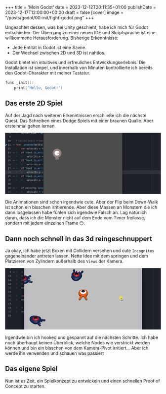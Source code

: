 +++
title = 'Moin Godot'
date = 2023-12-12T20:11:35+01:00
publishDate = 2023-12-17T12:00:00+00:00
draft = false
[cover]
image = "/posts/godot/00-init/fight-godot.png"
+++

Ungeachtet dessen, was bei Unity geschieht, habe ich mich für Godot entschieden. Der Übergang zu einer neuen IDE und Skriptsprache ist eine willkommene Herausforderung. Bisherige Erkenntnisse:

- Jede Entität in Godot ist eine Szene.
- Der Wechsel zwischen 2D und 3D ist nahtlos.

Godot bietet ein intuitives und erfreuliches Entwicklungserlebnis. Die Installation ist simpel, und innerhalb von Minuten kontrollierte ich bereits den Godot-Charakter mit meiner Tastatur.

```c
func _init():
    print("Hello, Godot!")
```

## Das erste 2D Spiel

Auf der Jagd nach weiteren Erkenntnissen erschließe ich die nächste Quest. Das Schreiben eines Dodge Spiels mit einer braunen Qualle. Aber ersteinmal gehen lernen.

![walk](/posts/godot/00-init/walk.gif)

Die Animationen sind schon irgendwie cute. Aber der Flip beim Down-Walk ist schon ein bisschen irritierende. Aber diese Massen an Monstern die ich dann losgelassen habe fühlen sich irgendwie Falsch an. Lag natürlich daran, dass ich die Monster nicht auf dem Ende vom Timer freilasse, sondern mit jedem einzelnen Frame 😶.

## Dann noch schnell in das 3d reingeschnuppert

Ja okay, ich habe jetzt Boxen mit Collidern versehen und cute `Incognitos` gegeneinander antreten lassen. Nette Idee mit dem springen und dem Platzieren von Zylindern außerhalb des `Views` der Kamera.

![squash_3d](/posts/godot/00-init/squash_3d.gif)

Irgendwie bin ich hooked und gespannt auf die nächsten Schritte. Ich habe noch überhaupt keinen Überblick, welche Nodes wie verstrickt werden können und bin ein bisschen von dem Kamera-Pivot irritiert... Aber ich werde ihn verwenden und schauen was passiert

## Das eigene Spiel

Nun ist es Zeit, ein Spielkonzept zu entwickeln und einen schnellen Proof of Concept zu starten.
